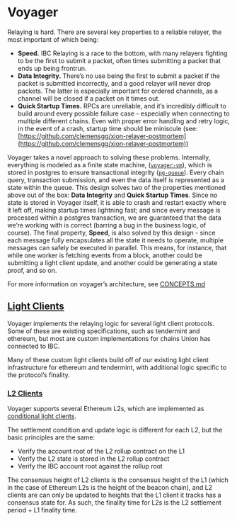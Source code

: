 Voyager
=======

Relaying is hard. There are several key properties to a reliable relayer, the most important of which being:

*   **Speed.** IBC Relaying is a race to the bottom, with many relayers fighting to be the first to submit a packet, often times submitting a packet that ends up being frontrun.
*   **Data Integrity.** There’s no use being the first to submit a packet if the packet is submitted incorrectly, and a good relayer will never drop packets. The latter is especially important for ordered channels, as a channel will be closed if a packet on it times out.
*   **Quick Startup Times.** RPCs are unreliable, and it’s incredibly difficult to build around every possible failure case - especially when connecting to multiple different chains. Even with proper error handling and retry logic, in the event of a crash, startup time should be miniscule (see: [https://github.com/clemensgg/xion-relayer-postmortem](https://github.com/clemensgg/xion-relayer-postmortem))

Voyager takes a novel approach to solving these problems. Internally, everything is modeled as a finite state machine, ([`voyager-vm`](https://github.com/unionlabs/union/tree/ab76fd72e114a2b8db8ad469dc587aec865e2095/lib/voyager-vm)), which is stored in postgres to ensure transactional integrity ([`pg-queue`](https://github.com/unionlabs/union/tree/main/lib/pg-queue)). Every chain query, transaction submission, and even the data itself is represented as a state within the queue. This design solves two of the properties mentioned above out of the box: **Data Integrity** and **Quick Startup Times**. Since no state is stored in Voyager itself, it is able to crash and restart exactly where it left off, making startup times lightning fast; and since every message is processed within a postgres transaction, we are guaranteed that the data we’re working with is correct (barring a bug in the business logic, of course). The final property, **Speed**, is also solved by this design - since each message fully encapsulates all the state it needs to operate, multiple messages can safely be executed in parallel. This means, for instance, that while one worker is fetching events from a block, another could be submitting a light client update, and another could be generating a state proof, and so on.

For more information on voyager’s architecture, see [CONCEPTS.md](https://github.com/unionlabs/union/blob/ab76fd72e114a2b8db8ad469dc587aec865e2095/voyager/CONCEPTS.md)

[Light Clients](#light-clients)
-------------------------------

Voyager implements the relaying logic for several light client protocols. Some of these are existing specifications, such as tendermint and ethereum, but most are custom implementations for chains Union has connected to IBC.

Many of these custom light clients build off of our existing light client infrastructure for ethereum and tendermint, with additional logic specific to the protocol’s finality.

### [L2 Clients](#l2-clients)

Voyager supports several Ethereum L2s, which are implemented as [conditional light clients](/concepts/conditional-light-clients/).

The settlement condition and update logic is different for each L2, but the basic principles are the same:

*   Verify the account root of the L2 rollup contract on the L1
*   Verify the L2 state is stored in the L2 rollup contract
*   Verify the IBC account root against the rollup root

The consensus height of L2 clients is the consensus height of the L1 (which in the case of Ethereum L2s is the height of the beacon chain), and L2 clients are can only be updated to heights that the L1 client it tracks has a consensus state for. As such, the finality time for L2s is the L2 settlement period + L1 finality time.
